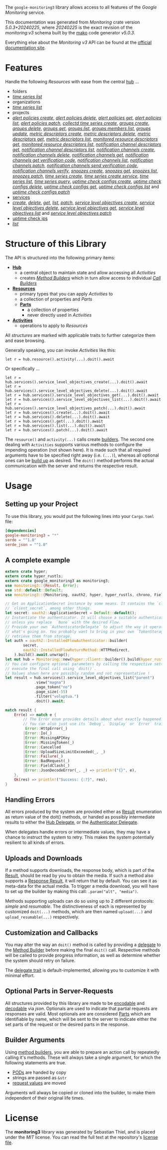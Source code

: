 <!---
DO NOT EDIT !
This file was generated automatically from 'src/generator/templates/api/README.md.mako'
DO NOT EDIT !
-->
The `google-monitoring3` library allows access to all features of the *Google Monitoring* service.

This documentation was generated from *Monitoring* crate version *5.0.3+20240225*, where *20240225* is the exact revision of the *monitoring:v3* schema built by the [mako](http://www.makotemplates.org/) code generator *v5.0.3*.

Everything else about the *Monitoring* *v3* API can be found at the
[official documentation site](https://cloud.google.com/monitoring/api/).
# Features

Handle the following *Resources* with ease from the central [hub](https://docs.rs/google-monitoring3/5.0.3+20240225/google_monitoring3/Monitoring) ... 

* folders
 * [*time series list*](https://docs.rs/google-monitoring3/5.0.3+20240225/google_monitoring3/api::FolderTimeSeryListCall)
* organizations
 * [*time series list*](https://docs.rs/google-monitoring3/5.0.3+20240225/google_monitoring3/api::OrganizationTimeSeryListCall)
* projects
 * [*alert policies create*](https://docs.rs/google-monitoring3/5.0.3+20240225/google_monitoring3/api::ProjectAlertPolicyCreateCall), [*alert policies delete*](https://docs.rs/google-monitoring3/5.0.3+20240225/google_monitoring3/api::ProjectAlertPolicyDeleteCall), [*alert policies get*](https://docs.rs/google-monitoring3/5.0.3+20240225/google_monitoring3/api::ProjectAlertPolicyGetCall), [*alert policies list*](https://docs.rs/google-monitoring3/5.0.3+20240225/google_monitoring3/api::ProjectAlertPolicyListCall), [*alert policies patch*](https://docs.rs/google-monitoring3/5.0.3+20240225/google_monitoring3/api::ProjectAlertPolicyPatchCall), [*collectd time series create*](https://docs.rs/google-monitoring3/5.0.3+20240225/google_monitoring3/api::ProjectCollectdTimeSeryCreateCall), [*groups create*](https://docs.rs/google-monitoring3/5.0.3+20240225/google_monitoring3/api::ProjectGroupCreateCall), [*groups delete*](https://docs.rs/google-monitoring3/5.0.3+20240225/google_monitoring3/api::ProjectGroupDeleteCall), [*groups get*](https://docs.rs/google-monitoring3/5.0.3+20240225/google_monitoring3/api::ProjectGroupGetCall), [*groups list*](https://docs.rs/google-monitoring3/5.0.3+20240225/google_monitoring3/api::ProjectGroupListCall), [*groups members list*](https://docs.rs/google-monitoring3/5.0.3+20240225/google_monitoring3/api::ProjectGroupMemberListCall), [*groups update*](https://docs.rs/google-monitoring3/5.0.3+20240225/google_monitoring3/api::ProjectGroupUpdateCall), [*metric descriptors create*](https://docs.rs/google-monitoring3/5.0.3+20240225/google_monitoring3/api::ProjectMetricDescriptorCreateCall), [*metric descriptors delete*](https://docs.rs/google-monitoring3/5.0.3+20240225/google_monitoring3/api::ProjectMetricDescriptorDeleteCall), [*metric descriptors get*](https://docs.rs/google-monitoring3/5.0.3+20240225/google_monitoring3/api::ProjectMetricDescriptorGetCall), [*metric descriptors list*](https://docs.rs/google-monitoring3/5.0.3+20240225/google_monitoring3/api::ProjectMetricDescriptorListCall), [*monitored resource descriptors get*](https://docs.rs/google-monitoring3/5.0.3+20240225/google_monitoring3/api::ProjectMonitoredResourceDescriptorGetCall), [*monitored resource descriptors list*](https://docs.rs/google-monitoring3/5.0.3+20240225/google_monitoring3/api::ProjectMonitoredResourceDescriptorListCall), [*notification channel descriptors get*](https://docs.rs/google-monitoring3/5.0.3+20240225/google_monitoring3/api::ProjectNotificationChannelDescriptorGetCall), [*notification channel descriptors list*](https://docs.rs/google-monitoring3/5.0.3+20240225/google_monitoring3/api::ProjectNotificationChannelDescriptorListCall), [*notification channels create*](https://docs.rs/google-monitoring3/5.0.3+20240225/google_monitoring3/api::ProjectNotificationChannelCreateCall), [*notification channels delete*](https://docs.rs/google-monitoring3/5.0.3+20240225/google_monitoring3/api::ProjectNotificationChannelDeleteCall), [*notification channels get*](https://docs.rs/google-monitoring3/5.0.3+20240225/google_monitoring3/api::ProjectNotificationChannelGetCall), [*notification channels get verification code*](https://docs.rs/google-monitoring3/5.0.3+20240225/google_monitoring3/api::ProjectNotificationChannelGetVerificationCodeCall), [*notification channels list*](https://docs.rs/google-monitoring3/5.0.3+20240225/google_monitoring3/api::ProjectNotificationChannelListCall), [*notification channels patch*](https://docs.rs/google-monitoring3/5.0.3+20240225/google_monitoring3/api::ProjectNotificationChannelPatchCall), [*notification channels send verification code*](https://docs.rs/google-monitoring3/5.0.3+20240225/google_monitoring3/api::ProjectNotificationChannelSendVerificationCodeCall), [*notification channels verify*](https://docs.rs/google-monitoring3/5.0.3+20240225/google_monitoring3/api::ProjectNotificationChannelVerifyCall), [*snoozes create*](https://docs.rs/google-monitoring3/5.0.3+20240225/google_monitoring3/api::ProjectSnoozeCreateCall), [*snoozes get*](https://docs.rs/google-monitoring3/5.0.3+20240225/google_monitoring3/api::ProjectSnoozeGetCall), [*snoozes list*](https://docs.rs/google-monitoring3/5.0.3+20240225/google_monitoring3/api::ProjectSnoozeListCall), [*snoozes patch*](https://docs.rs/google-monitoring3/5.0.3+20240225/google_monitoring3/api::ProjectSnoozePatchCall), [*time series create*](https://docs.rs/google-monitoring3/5.0.3+20240225/google_monitoring3/api::ProjectTimeSeryCreateCall), [*time series create service*](https://docs.rs/google-monitoring3/5.0.3+20240225/google_monitoring3/api::ProjectTimeSeryCreateServiceCall), [*time series list*](https://docs.rs/google-monitoring3/5.0.3+20240225/google_monitoring3/api::ProjectTimeSeryListCall), [*time series query*](https://docs.rs/google-monitoring3/5.0.3+20240225/google_monitoring3/api::ProjectTimeSeryQueryCall), [*uptime check configs create*](https://docs.rs/google-monitoring3/5.0.3+20240225/google_monitoring3/api::ProjectUptimeCheckConfigCreateCall), [*uptime check configs delete*](https://docs.rs/google-monitoring3/5.0.3+20240225/google_monitoring3/api::ProjectUptimeCheckConfigDeleteCall), [*uptime check configs get*](https://docs.rs/google-monitoring3/5.0.3+20240225/google_monitoring3/api::ProjectUptimeCheckConfigGetCall), [*uptime check configs list*](https://docs.rs/google-monitoring3/5.0.3+20240225/google_monitoring3/api::ProjectUptimeCheckConfigListCall) and [*uptime check configs patch*](https://docs.rs/google-monitoring3/5.0.3+20240225/google_monitoring3/api::ProjectUptimeCheckConfigPatchCall)
* [services](https://docs.rs/google-monitoring3/5.0.3+20240225/google_monitoring3/api::Service)
 * [*create*](https://docs.rs/google-monitoring3/5.0.3+20240225/google_monitoring3/api::ServiceCreateCall), [*delete*](https://docs.rs/google-monitoring3/5.0.3+20240225/google_monitoring3/api::ServiceDeleteCall), [*get*](https://docs.rs/google-monitoring3/5.0.3+20240225/google_monitoring3/api::ServiceGetCall), [*list*](https://docs.rs/google-monitoring3/5.0.3+20240225/google_monitoring3/api::ServiceListCall), [*patch*](https://docs.rs/google-monitoring3/5.0.3+20240225/google_monitoring3/api::ServicePatchCall), [*service level objectives create*](https://docs.rs/google-monitoring3/5.0.3+20240225/google_monitoring3/api::ServiceServiceLevelObjectiveCreateCall), [*service level objectives delete*](https://docs.rs/google-monitoring3/5.0.3+20240225/google_monitoring3/api::ServiceServiceLevelObjectiveDeleteCall), [*service level objectives get*](https://docs.rs/google-monitoring3/5.0.3+20240225/google_monitoring3/api::ServiceServiceLevelObjectiveGetCall), [*service level objectives list*](https://docs.rs/google-monitoring3/5.0.3+20240225/google_monitoring3/api::ServiceServiceLevelObjectiveListCall) and [*service level objectives patch*](https://docs.rs/google-monitoring3/5.0.3+20240225/google_monitoring3/api::ServiceServiceLevelObjectivePatchCall)
* [uptime check ips](https://docs.rs/google-monitoring3/5.0.3+20240225/google_monitoring3/api::UptimeCheckIp)
 * [*list*](https://docs.rs/google-monitoring3/5.0.3+20240225/google_monitoring3/api::UptimeCheckIpListCall)




# Structure of this Library

The API is structured into the following primary items:

* **[Hub](https://docs.rs/google-monitoring3/5.0.3+20240225/google_monitoring3/Monitoring)**
    * a central object to maintain state and allow accessing all *Activities*
    * creates [*Method Builders*](https://docs.rs/google-monitoring3/5.0.3+20240225/google_monitoring3/client::MethodsBuilder) which in turn
      allow access to individual [*Call Builders*](https://docs.rs/google-monitoring3/5.0.3+20240225/google_monitoring3/client::CallBuilder)
* **[Resources](https://docs.rs/google-monitoring3/5.0.3+20240225/google_monitoring3/client::Resource)**
    * primary types that you can apply *Activities* to
    * a collection of properties and *Parts*
    * **[Parts](https://docs.rs/google-monitoring3/5.0.3+20240225/google_monitoring3/client::Part)**
        * a collection of properties
        * never directly used in *Activities*
* **[Activities](https://docs.rs/google-monitoring3/5.0.3+20240225/google_monitoring3/client::CallBuilder)**
    * operations to apply to *Resources*

All *structures* are marked with applicable traits to further categorize them and ease browsing.

Generally speaking, you can invoke *Activities* like this:

```Rust,ignore
let r = hub.resource().activity(...).doit().await
```

Or specifically ...

```ignore
let r = hub.services().service_level_objectives_create(...).doit().await
let r = hub.services().service_level_objectives_delete(...).doit().await
let r = hub.services().service_level_objectives_get(...).doit().await
let r = hub.services().service_level_objectives_list(...).doit().await
let r = hub.services().service_level_objectives_patch(...).doit().await
let r = hub.services().create(...).doit().await
let r = hub.services().delete(...).doit().await
let r = hub.services().get(...).doit().await
let r = hub.services().list(...).doit().await
let r = hub.services().patch(...).doit().await
```

The `resource()` and `activity(...)` calls create [builders][builder-pattern]. The second one dealing with `Activities` 
supports various methods to configure the impending operation (not shown here). It is made such that all required arguments have to be 
specified right away (i.e. `(...)`), whereas all optional ones can be [build up][builder-pattern] as desired.
The `doit()` method performs the actual communication with the server and returns the respective result.

# Usage

## Setting up your Project

To use this library, you would put the following lines into your `Cargo.toml` file:

```toml
[dependencies]
google-monitoring3 = "*"
serde = "^1.0"
serde_json = "^1.0"
```

## A complete example

```Rust
extern crate hyper;
extern crate hyper_rustls;
extern crate google_monitoring3 as monitoring3;
use monitoring3::{Result, Error};
use std::default::Default;
use monitoring3::{Monitoring, oauth2, hyper, hyper_rustls, chrono, FieldMask};

// Get an ApplicationSecret instance by some means. It contains the `client_id` and 
// `client_secret`, among other things.
let secret: oauth2::ApplicationSecret = Default::default();
// Instantiate the authenticator. It will choose a suitable authentication flow for you, 
// unless you replace  `None` with the desired Flow.
// Provide your own `AuthenticatorDelegate` to adjust the way it operates and get feedback about 
// what's going on. You probably want to bring in your own `TokenStorage` to persist tokens and
// retrieve them from storage.
let auth = oauth2::InstalledFlowAuthenticator::builder(
        secret,
        oauth2::InstalledFlowReturnMethod::HTTPRedirect,
    ).build().await.unwrap();
let mut hub = Monitoring::new(hyper::Client::builder().build(hyper_rustls::HttpsConnectorBuilder::new().with_native_roots().https_or_http().enable_http1().build()), auth);
// You can configure optional parameters by calling the respective setters at will, and
// execute the final call using `doit()`.
// Values shown here are possibly random and not representative !
let result = hub.services().service_level_objectives_list("parent")
             .view("magna")
             .page_token("no")
             .page_size(-55)
             .filter("voluptua.")
             .doit().await;

match result {
    Err(e) => match e {
        // The Error enum provides details about what exactly happened.
        // You can also just use its `Debug`, `Display` or `Error` traits
         Error::HttpError(_)
        |Error::Io(_)
        |Error::MissingAPIKey
        |Error::MissingToken(_)
        |Error::Cancelled
        |Error::UploadSizeLimitExceeded(_, _)
        |Error::Failure(_)
        |Error::BadRequest(_)
        |Error::FieldClash(_)
        |Error::JsonDecodeError(_, _) => println!("{}", e),
    },
    Ok(res) => println!("Success: {:?}", res),
}

```
## Handling Errors

All errors produced by the system are provided either as [Result](https://docs.rs/google-monitoring3/5.0.3+20240225/google_monitoring3/client::Result) enumeration as return value of
the doit() methods, or handed as possibly intermediate results to either the 
[Hub Delegate](https://docs.rs/google-monitoring3/5.0.3+20240225/google_monitoring3/client::Delegate), or the [Authenticator Delegate](https://docs.rs/yup-oauth2/*/yup_oauth2/trait.AuthenticatorDelegate.html).

When delegates handle errors or intermediate values, they may have a chance to instruct the system to retry. This 
makes the system potentially resilient to all kinds of errors.

## Uploads and Downloads
If a method supports downloads, the response body, which is part of the [Result](https://docs.rs/google-monitoring3/5.0.3+20240225/google_monitoring3/client::Result), should be
read by you to obtain the media.
If such a method also supports a [Response Result](https://docs.rs/google-monitoring3/5.0.3+20240225/google_monitoring3/client::ResponseResult), it will return that by default.
You can see it as meta-data for the actual media. To trigger a media download, you will have to set up the builder by making
this call: `.param("alt", "media")`.

Methods supporting uploads can do so using up to 2 different protocols: 
*simple* and *resumable*. The distinctiveness of each is represented by customized 
`doit(...)` methods, which are then named `upload(...)` and `upload_resumable(...)` respectively.

## Customization and Callbacks

You may alter the way an `doit()` method is called by providing a [delegate](https://docs.rs/google-monitoring3/5.0.3+20240225/google_monitoring3/client::Delegate) to the 
[Method Builder](https://docs.rs/google-monitoring3/5.0.3+20240225/google_monitoring3/client::CallBuilder) before making the final `doit()` call. 
Respective methods will be called to provide progress information, as well as determine whether the system should 
retry on failure.

The [delegate trait](https://docs.rs/google-monitoring3/5.0.3+20240225/google_monitoring3/client::Delegate) is default-implemented, allowing you to customize it with minimal effort.

## Optional Parts in Server-Requests

All structures provided by this library are made to be [encodable](https://docs.rs/google-monitoring3/5.0.3+20240225/google_monitoring3/client::RequestValue) and 
[decodable](https://docs.rs/google-monitoring3/5.0.3+20240225/google_monitoring3/client::ResponseResult) via *json*. Optionals are used to indicate that partial requests are responses 
are valid.
Most optionals are are considered [Parts](https://docs.rs/google-monitoring3/5.0.3+20240225/google_monitoring3/client::Part) which are identifiable by name, which will be sent to 
the server to indicate either the set parts of the request or the desired parts in the response.

## Builder Arguments

Using [method builders](https://docs.rs/google-monitoring3/5.0.3+20240225/google_monitoring3/client::CallBuilder), you are able to prepare an action call by repeatedly calling it's methods.
These will always take a single argument, for which the following statements are true.

* [PODs][wiki-pod] are handed by copy
* strings are passed as `&str`
* [request values](https://docs.rs/google-monitoring3/5.0.3+20240225/google_monitoring3/client::RequestValue) are moved

Arguments will always be copied or cloned into the builder, to make them independent of their original life times.

[wiki-pod]: http://en.wikipedia.org/wiki/Plain_old_data_structure
[builder-pattern]: http://en.wikipedia.org/wiki/Builder_pattern
[google-go-api]: https://github.com/google/google-api-go-client

# License
The **monitoring3** library was generated by Sebastian Thiel, and is placed 
under the *MIT* license.
You can read the full text at the repository's [license file][repo-license].

[repo-license]: https://github.com/Byron/google-apis-rsblob/main/LICENSE.md


